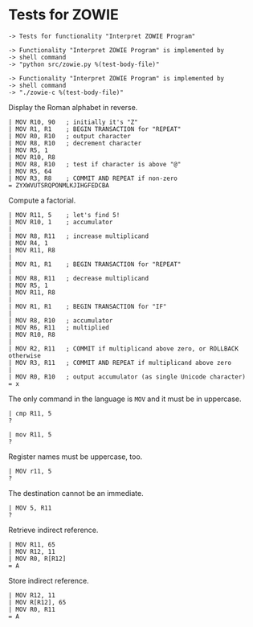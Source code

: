 Tests for ZOWIE
===============

    -> Tests for functionality "Interpret ZOWIE Program"

    -> Functionality "Interpret ZOWIE Program" is implemented by
    -> shell command
    -> "python src/zowie.py %(test-body-file)"

    -> Functionality "Interpret ZOWIE Program" is implemented by
    -> shell command
    -> "./zowie-c %(test-body-file)"

Display the Roman alphabet in reverse.

    | MOV R10, 90   ; initially it's "Z"
    | MOV R1, R1    ; BEGIN TRANSACTION for "REPEAT"
    | MOV R0, R10   ; output character
    | MOV R8, R10   ; decrement character
    | MOV R5, 1
    | MOV R10, R8
    | MOV R8, R10   ; test if character is above "@"
    | MOV R5, 64
    | MOV R3, R8    ; COMMIT AND REPEAT if non-zero
    = ZYXWVUTSRQPONMLKJIHGFEDCBA

Compute a factorial.

    | MOV R11, 5    ; let's find 5!
    | MOV R10, 1    ; accumulator
    | 
    | MOV R8, R11   ; increase multiplicand
    | MOV R4, 1
    | MOV R11, R8
    | 
    | MOV R1, R1    ; BEGIN TRANSACTION for "REPEAT"
    | 
    | MOV R8, R11   ; decrease multiplicand
    | MOV R5, 1
    | MOV R11, R8
    | 
    | MOV R1, R1    ; BEGIN TRANSACTION for "IF"
    | 
    | MOV R8, R10   ; accumulator
    | MOV R6, R11   ; multiplied
    | MOV R10, R8
    | 
    | MOV R2, R11   ; COMMIT if multiplicand above zero, or ROLLBACK otherwise
    | MOV R3, R11   ; COMMIT AND REPEAT if multiplicand above zero
    | 
    | MOV R0, R10   ; output accumulator (as single Unicode character)
    = x

The only command in the language is `MOV` and it must be in uppercase.

    | cmp R11, 5
    ? 

    | mov R11, 5
    ? 

Register names must be uppercase, too.

    | MOV r11, 5
    ? 

The destination cannot be an immediate.

    | MOV 5, R11
    ? 

Retrieve indirect reference.

    | MOV R11, 65
    | MOV R12, 11
    | MOV R0, R[R12]
    = A

Store indirect reference.

    | MOV R12, 11
    | MOV R[R12], 65
    | MOV R0, R11
    = A
